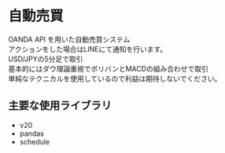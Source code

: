 # 自動売買
OANDA API を用いた自動売買システム  
アクションをした場合はLINEにて通知を行います。  
USD/JPYの5分足で取引  
基本的にはダウ理論重視でボリバンとMACDの組み合わせで取引  
単純なテクニカルを使用しているので利益は期待しないでください。

## 主要な使用ライブラリ
* v20
* pandas
* schedule